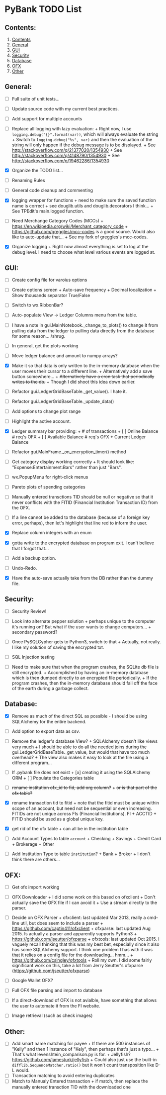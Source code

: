 # PyBank TODO List


## Contents:
1. [Contents](#contents)
2. [General](#general)
3. [GUI](#gui)
4. [Security](#Security)
5. [Database](#database)
6. [OFX](#ofx)
7. [Other](#other)


## General:
+ [ ] Full suite of unit tests...
+ [ ] Update source code with my current best practices.
+ [ ] Add support for multiple accounts
+ [ ] Replace all logging with lazy evaluation:
      + Right now, I use `logging.debug("{}".format(var))`, which will always
        evaluate the string
      + Switch to `logging.debug("%s", var)` and then the evaluation of the
        string will only happen if the debug message is to be displayed.
      + See http://stackoverflow.com/q/21377020/1354930
      + See http://stackoverflow.com/q/4148790/1354930
      + See http://stackoverflow.com/q/19462286/1354930
+ [x] Organize the TODO list...
+ [ ] Renaming Rules
+ [ ] General code cleanup and commenting
+ [x] logging wrapper for functions
      + need to make sure the saved function name is correct
      + see douglib.utils and douglib.decorators I think...
      + See TPEdit's main.logged function.
+ [ ] Need Merchange Category Codes (MCCs)
      + https://en.wikipedia.org/wiki/Merchant_category_code
      + https://github.com/greggles/mcc-codes is a good source. Would also
        like to auto-update that...
      + See my fork of greggles's mcc-codes.
+ [x] Organize logging
      + Right now almost everything is set to log at the debug level. I need
        to choose what level various events are logged at.


## GUI:
+ [ ] Create config file for varoius options
+ [ ] Create options screen
      + Auto-save frequency
      + Decimal localization
      + Show thousands separator True/False
+ [ ] Switch to wx.RibbonBar?
+ [ ] Auto-populate View -> Ledger Columns menu from the table.
+ [ ] I have a note in gui.MainNotebook._change_to_plots() to change it from
      pulling data from the ledger to pulling data directly from the database
      for some reason... /shrug.
+ [ ] In general, get the plots working
+ [ ] Move ledger balance and amount to numpy arrays?
+ [x] Make it so that data is only written to the in-memory database when
      the user moves their cursor to a different line.
      + Alternatively add a save button somewhere...
      + ~~Alternatively have a cron task that periodically writes to the db.~~
        + Though I did shoot this idea down earlier.
+ [ ] Refactor gui.LedgerGridBaseTable._get_value(). I hate it.
+ [ ] Refactor gui.LedgerGridBaseTable._update_data()
+ [ ] Add options to change plot range
+ [ ] Highlight the active account.
+ [x] Ledger summary bar providing:
      + # of transactions
      + [ ] Online Balance      # req's OFX
      + [ ] Available Balance   # req's OFX
      + Current Ledger Balance
+ [ ] Refactor gui.MainFrame._on_encryption_timer() method
+ [ ] Get category display working correctly
      + It should look like: "Expense:Entertainment:Bars" rather than just
        "Bars".
+ [ ] wx.PopupMenu for right-click menus
+ [ ] Pareto plots of spending categories
+ [ ] Manually entered transctions TID should be null or negative so that
      it never conflicts with the FITID (Financial Institution Transaction ID)
      from the OFX.
+ [ ] If a line cannot be added to the database (because of a foreign key
      error, perhaps), then let's highlight that line red to inform the user.
+ [x] Replace column integers with an enum
+ [x] gotta write to the encrypted database on program exit. I can't believe
      that I forgot that...
+ [ ] Add a backup option.
+ [ ] Undo-Redo.
+ [x] Have the auto-save actually take from the DB rather than the dummy
      file.


## Security:
+ [ ] Security Review!
+ [ ] Look into alternate pepper solution
      + perhaps unique to the computer it's running on? But what if the
        user wants to change computers...
      + secondary password?
+ [ ] ~~Once PySQLCypher gets to Python3, switch to that~~
      + Actually, not really. I like my solution of saving the encrypted txt.
+ [ ] SQL Injection testing
+ [ ] Need to make sure that when the program crashes, the SQLite db file
      is still encrypted.
      + Accomplished by having an in-memory database which is then dumped
        directly to an encrypted file periodically.
      + If the program crashes, then the in-memory database should fall off
        the face of the earth during a garbage collect.


## Database:
+ [x] Remove as much of the direct SQL as possible - I should be using
      SQLAlchemy for the entire backend.
+ [ ] Add option to export data as csv.
+ [ ] Remove the ledger's database View?
      + SQLAlchemy doesn't like views very much
      + I should be able to do all the needed joins during the
        gui.LedgerGridBaseTable._get_value, but would that have too much
        overhead?
      + The view also makes it easy to look at the file using a different
        program...
+ [ ] If .pybank file does not exist
      + [x] creating it using the SQLAlchemy ORM
      + [ ] Populate the Categories table
+ [ ] ~~rename institution ofx_id to fid, add org column?~~
      + ~~or is that part of the ofx table?~~
+ [x] rename transaction tid to fitid
      + note that the fitid must be unique within scope of an account, but
        need not be sequential or even increasing. FITIDs are not unique
        across FIs (Financial Institutions). FI + ACCTID + FITID should be
        used as a global unique key.
+ [x] get rid of the ofx table
      + can all be in the institution table
+ [ ] Add Account Types to table `account`
      + Checking
      + Savings
      + Credit Card
      + Brokerage
      + Other
+ [ ] Add Institution Type to table `institution`?
      + Bank
      + Broker
      + I don't think there are others...


## OFX:
+ [ ] Get ofx import working
+ [ ] OFX Downloader
      + I did some work on this based on ofxclient
      + Don't actually save the OFX file if I can avoid it
        + Use a stream directly to the parser.
+ [ ] Decide on OFX Parser
      + ofxclient: last updated Mar 2013, really a cmd-line util, but does
        seem to include a parser
        + https://github.com/captin411/ofxclient
      + ofxparse: last updated Aug 2015. Is actually a parser and apparently
        supports Python3
        + https://github.com/jseutter/ofxparse
      + ofxtools: last updated Oct 2015. I vaguely recall thinking that this
        was my best bet, especially since it also has some SQLAlchemy support.
        I think one problem I has with it was that it relies on a config
        file for the downloading... hmm...
        + https://github.com/csingley/ofxtools
      + Roll my own. I did some fairly significant work on this, take a lot
        from Jerry Seutter's ofxparse (https://github.com/jseutter/ofxparse)
+ [ ] Google Wallet OFX?
+ [ ] Full OFX file parsing and import to database
+ [ ] If a direct-download of OFX is not avialble, have something that allows
      the user to automate it from the FI website.
+ [ ] Image retrieval (such as check images)



## Other:
+ [ ] Add smart name matching for payee
      + If there are 500 instances of "Kelly" and then 1 instance of "Kely",
        then perhaps that's just a typo...
      + That's what levenshtein_comparison.py is for.
      + Jellyfish? https://github.com/jamesturk/jellyfish
      + Could also just use the built-in `difflib.SequenceMatcher.ratio()` but
        it won't count transposition like D-L would.
+ [ ] Transaction matching to avoid entering duplicates
+ [ ] Match to Manualy Entered transaction
      + if match, then replace the manually entered transction TID with
        the downloaded one
